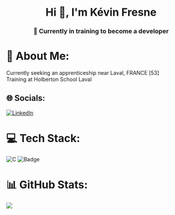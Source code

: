 <h1 align="center">Hi 👋, I'm Kévin Fresne</h1>
<h3 align="center">🌱 Currently in training to become a developer</h3>

# 💫 About Me:
Currently seeking an apprenticeship near Laval, FRANCE [53]<br/>
Training at Holberton School Laval

## 🌐 Socials:
[![LinkedIn](https://img.shields.io/badge/LinkedIn-%230077B5.svg?logo=linkedin&logoColor=white)](https://linkedin.com/in/kévin-fresne) 

# 💻 Tech Stack:
![C](https://img.shields.io/badge/c-%2300599C.svg?style=for-the-badge&logo=c&logoColor=white)
![Badge](https://img.shields.io/badge/Unreal%20Engine%205-white?style=for-the-badge&logo=unrealengine&logoColor=black)

# 📊 GitHub Stats:
![](https://github-readme-stats.vercel.app/api/top-langs/?username=GuarickGit&theme=dark&hide_border=false&include_all_commits=false&count_private=false&layout=compact)

<!-- Proudly created with GPRM ( https://gprm.itsvg.in ) -->
